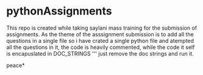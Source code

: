 # pythonAssignments
This repo is created while taking saylani mass training for the submission of assignments.
As the theme of the asssignment submission is to add all the questions in a single  file so i have crated a single python file and atempted
all the questions in it, the code is heavily commented, while the code it self is encapuslated in DOC_STRINGS ''' just remove the doc strings
and run it.


peace*
